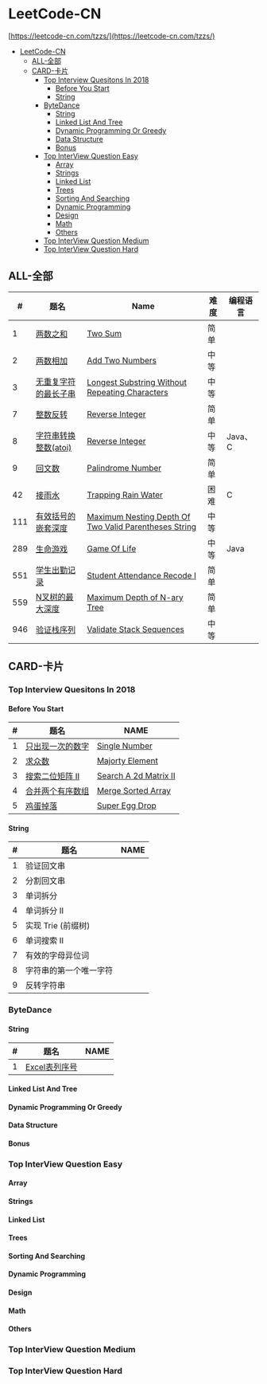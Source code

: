 # LeetCode-CN
[https://leetcode-cn.com/tzzs/](https://leetcode-cn.com/tzzs/)

- [LeetCode-CN](#leetcode-cn)
  - [ALL-全部](#all-%e5%85%a8%e9%83%a8)
  - [CARD-卡片](#card-%e5%8d%a1%e7%89%87)
    - [Top Interview Quesitons In 2018](#top-interview-quesitons-in-2018)
      - [Before You Start](#before-you-start)
      - [String](#string)
    - [ByteDance](#bytedance)
      - [String](#string-1)
      - [Linked List And Tree](#linked-list-and-tree)
      - [Dynamic Programming Or Greedy](#dynamic-programming-or-greedy)
      - [Data Structure](#data-structure)
      - [Bonus](#bonus)
    - [Top InterView Question Easy](#top-interview-question-easy)
      - [Array](#array)
      - [Strings](#strings)
      - [Linked List](#linked-list)
      - [Trees](#trees)
      - [Sorting And Searching](#sorting-and-searching)
      - [Dynamic Programming](#dynamic-programming)
      - [Design](#design)
      - [Math](#math)
      - [Others](#others)
    - [Top InterView Question Medium](#top-interview-question-medium)
    - [Top InterView Question Hard](#top-interview-question-hard)

## ALL-全部
| #   | 题名                                                                                   | Name                                                                                                                      | 难度 | 编程语言 |
| --- | -------------------------------------------------------------------------------------- | ------------------------------------------------------------------------------------------------------------------------- | ---- | -------- |
| 1   | [两数之和](./ALL/)                                                                     | [Two Sum](./ALL/)                                                                                                         | 简单 |          |
| 2   | [两数相加](./ALL/2.add-two-numbers)                                                    | [Add Two Numbers](./ALL/2.add-two-numbers)                                                                                | 中等 |          |
| 3   | [无重复字符的最长子串](./ALL/)                                                         | [Longest Substring Without Repeating Characters](./ALL/)                                                                  | 中等 |          |
| 7   | [整数反转](./ALL/7.reverse-integer)                                                    | [Reverse Integer](./ALL/7.reverse-integer)                                                                                | 简单 |          |
| 8   | [字符串转换整数(atoi)](./ALL/8.string-to-integer-atoi)                                 | [Reverse Integer](./ALL/8.string-to-integer-atoi)                                                                         | 中等 | Java、C  |
| 9   | [回文数](./ALL/9.palindrome-number)                                                    | [Palindrome Number](./ALL/9.palindrome-numbe)                                                                             | 简单 |          |
| 42  | [接雨水](./ALL/42.trapping-rain-water)                                                 | [Trapping Rain Water](./ALL/42.trapping-rain-water)                                                                       | 困难 | C        |
| 111 | [有效括号的嵌套深度](./ALL/111.maximum-nesting-depth-of-two-valid-parentheses-strings) | [Maximum Nesting Depth Of Two Valid Parentheses String](./ALL/111.maximum-nesting-depth-of-two-valid-parentheses-strings) | 中等 |          |
| 289 | [生命游戏](./ALL/289.game-of-life)                                                     | [Game Of Life](./ALL/289.game-of-life)                                                                                    | 中等 | Java     |
| 551 | [学生出勤记录](./ALL/551.学生出勤记录I)                                                | [Student Attendance Recode I](./ALL/551.学生出勤记录I)                                                                    | 简单 |          |
| 559 | [N叉树的最大深度](./ALL/559.maximum-depth-of-n-ary-tree)                               | [Maximum Depth of N-ary Tree](./ALL/559.maximum-depth-of-n-ary-tree)                                                      | 简单 |          |
| 946 | [验证栈序列](./ALL/946.验证栈序列)                                                     | [Validate Stack Sequences](./ALL/946.验证栈序列)                                                                          | 中等 |          |

## CARD-卡片
### Top Interview Quesitons In 2018
#### Before You Start
| #   | 题名                                                                                                   | NAME                                                                                                        |
| --- | ------------------------------------------------------------------------------------------------------ | ----------------------------------------------------------------------------------------------------------- |
| 1   | [只出现一次的数字](./explore/interview/card/top-interview-questions-in-2018/261/before-you-start/1106) | [Single Number](./explore/interview/card/top-interview-questions-in-2018/261/before-you-start/1106)         |
| 2   | [求众数](./explore/interview/card/top-interview-questions-in-2018/261/before-you-start/1107)           | [Majorty Element](./explore/interview/card/top-interview-questions-in-2018/261/before-you-start/1107)       |
| 3   | [搜索二位矩阵 II](./explore/interview/card/top-interview-questions-in-2018/261/before-you-start/1108)  | [Search A 2d Matrix II](./explore/interview/card/top-interview-questions-in-2018/261/before-you-start/1108) |
| 4   | [合并两个有序数组](./explore/interview/card/top-interview-questions-in-2018/261/before-you-start/1109) | [Merge Sorted Array](./explore/interview/card/top-interview-questions-in-2018/261/before-you-start/1109)    |
| 5   | [鸡蛋掉落](./explore/interview/card/top-interview-questions-in-2018/261/before-you-start/1110)         | [Super Egg Drop](./explore/interview/card/top-interview-questions-in-2018/261/before-you-start/1110)        |
#### String
| #   | 题名                   | NAME |
| --- | ---------------------- | ---- |
| 1   | 验证回文串             |      |
| 2   | 分割回文串             |      |
| 3   | 单词拆分               |      |
| 4   | 单词拆分 II            |      |
| 5   | 实现 Trie (前缀树)     |      |
| 6   | 单词搜索 II            |      |
| 7   | 有效的字母异位词       |      |
| 8   | 字符串的第一个唯一字符 |      |
| 9   | 反转字符串             |      |
### ByteDance
#### String
| #   | 题名                                                                                        | NAME                                                                           |
| --- | ------------------------------------------------------------------------------------------- | ------------------------------------------------------------------------------ |
| 1   | [Excel表列序号](./explore/interview/card/top-interview-questions-in-2018/268/hash-map/1162) | [](./explore/interview/card/top-interview-questions-in-2018/268/hash-map/1162) |
#### Linked List And Tree
#### Dynamic Programming Or Greedy
#### Data Structure
#### Bonus
### Top InterView Question Easy
#### Array
#### Strings
#### Linked List
#### Trees
#### Sorting And Searching
#### Dynamic Programming
#### Design
#### Math
#### Others
### Top InterView Question Medium
### Top InterView Question Hard
